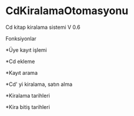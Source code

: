 # CdKiralamaOtomasyonu
Cd kitap kiralama sistemi V 0.6

Fonksiyonlar

*Üye kayıt işlemi

*Cd ekleme

*Kayıt arama

*Cd' yi kiralama, satın alma

*Kiralama tarihleri

*Kira bitiş tarihleri
